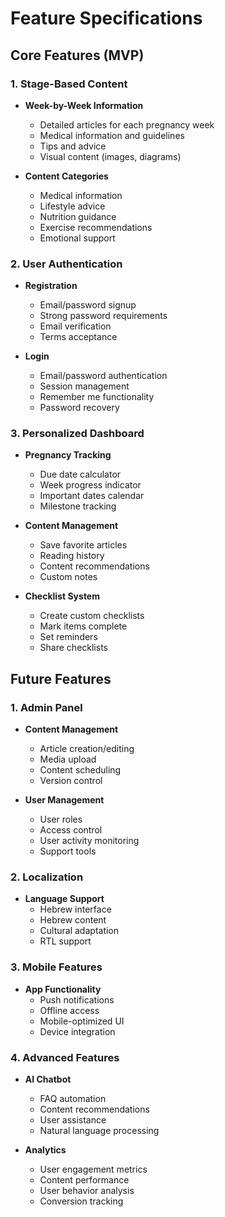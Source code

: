 # Feature Specifications

## Core Features (MVP)

### 1. Stage-Based Content
- **Week-by-Week Information**
  - Detailed articles for each pregnancy week
  - Medical information and guidelines
  - Tips and advice
  - Visual content (images, diagrams)

- **Content Categories**
  - Medical information
  - Lifestyle advice
  - Nutrition guidance
  - Exercise recommendations
  - Emotional support

### 2. User Authentication
- **Registration**
  - Email/password signup
  - Strong password requirements
  - Email verification
  - Terms acceptance

- **Login**
  - Email/password authentication
  - Session management
  - Remember me functionality
  - Password recovery

### 3. Personalized Dashboard
- **Pregnancy Tracking**
  - Due date calculator
  - Week progress indicator
  - Important dates calendar
  - Milestone tracking

- **Content Management**
  - Save favorite articles
  - Reading history
  - Content recommendations
  - Custom notes

- **Checklist System**
  - Create custom checklists
  - Mark items complete
  - Set reminders
  - Share checklists

## Future Features

### 1. Admin Panel
- **Content Management**
  - Article creation/editing
  - Media upload
  - Content scheduling
  - Version control

- **User Management**
  - User roles
  - Access control
  - User activity monitoring
  - Support tools

### 2. Localization
- **Language Support**
  - Hebrew interface
  - Hebrew content
  - Cultural adaptation
  - RTL support

### 3. Mobile Features
- **App Functionality**
  - Push notifications
  - Offline access
  - Mobile-optimized UI
  - Device integration

### 4. Advanced Features
- **AI Chatbot**
  - FAQ automation
  - Content recommendations
  - User assistance
  - Natural language processing

- **Analytics**
  - User engagement metrics
  - Content performance
  - User behavior analysis
  - Conversion tracking 